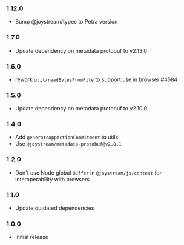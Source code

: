 ### 1.12.0

- Bump @joystream/types to Petra version

### 1.7.0

- Update dependency on metadata protobuf to v2.13.0

### 1.6.0

- rework `util/readBytesFromFile` to support use in browser [#4584](https://github.com/Joystream/joystream/pull/4584)

### 1.5.0

- Update dependency on metadata protobuf to v2.10.0

### 1.4.0

- Add `generateAppActionCommitment` to utils
- Use `@joystream/metadata-protobuf@v2.8.1`

### 1.2.0

- Don't use Node global `Buffer` in `@joystream/js/content` for interoperability with browsers

### 1.1.0

- Update outdated dependencies

### 1.0.0

- Initial release
